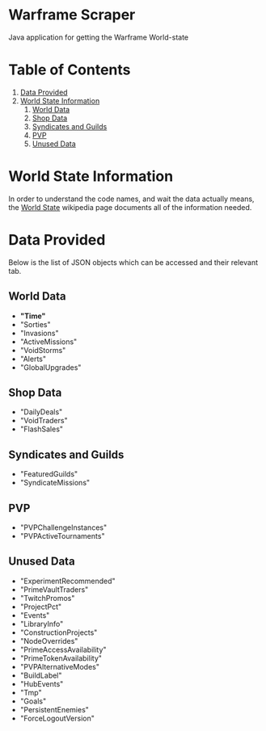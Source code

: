 # Warframe Scraper
Java application for getting the Warframe World-state

# Table of Contents
1. [Data Provided](#data-provided)
2. [World State Information](#world-state-information)
   1. [World Data](#world-data)
   2. [Shop Data](#shop-data)
   3. [Syndicates and Guilds](#syndicates-and-guilds)
   4. [PVP](#pvp)
   5. [Unused Data](#unused-data)

# World State Information <a name="#world-state-information"></a>
In order to understand the code names, and wait the data actually means, the [World State](https://warframe.fandom.com/wiki/World_State) wikipedia page documents all of the information needed.

# Data Provided <a name="#data-provided"></a>
Below is the list of JSON objects which can be accessed and their relevant tab.
## World Data <a name="#world-data"></a>
- **"Time"**
- "Sorties"
- "Invasions"
- "ActiveMissions"
- "VoidStorms"
- "Alerts"
- "GlobalUpgrades"
## Shop Data <a name="#shop-data"></a>
- "DailyDeals"
- "VoidTraders"
- "FlashSales"
## Syndicates and Guilds <a name="#syndicates-and-guilds"></a>
- "FeaturedGuilds"
- "SyndicateMissions"
## PVP <a name="#pvp"></a>
- "PVPChallengeInstances"
- "PVPActiveTournaments"
## Unused Data <a name="#unused-data"></a>
- "ExperimentRecommended"
- "PrimeVaultTraders"
- "TwitchPromos"
- "ProjectPct"
- "Events"
- "LibraryInfo"
- "ConstructionProjects"
- "NodeOverrides"
- "PrimeAccessAvailability"
- "PrimeTokenAvailability"
- "PVPAlternativeModes"
- "BuildLabel"
- "HubEvents"
- "Tmp"
- "Goals"
- "PersistentEnemies"
- "ForceLogoutVersion"